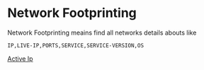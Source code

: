 # Network Footprinting

Network Footprinting meains find all networks details abouts like 

    IP,LIVE-IP,PORTS,SERVICE,SERVICE-VERSION,OS

[Active Ip](#live-ip)

